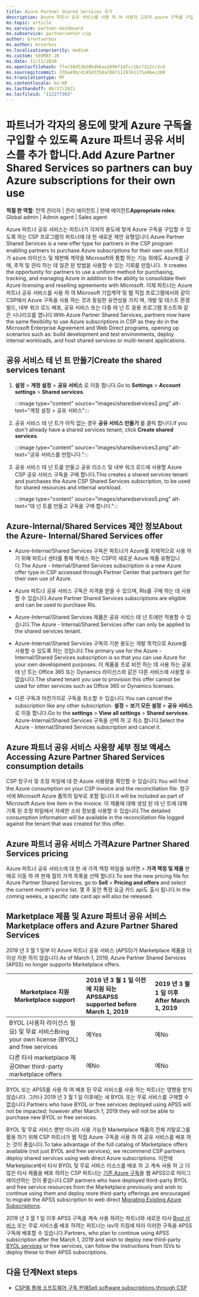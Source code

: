 ```yaml
---
title: Azure Partner Shared Services 추가
description: Azure 파트너 공유 서비스를 사용 하 여 사용자 고유의 azure 구독을 구입 하 고 Azure 구매, 추적 및 관리를 위한 통일 된 방법을 사용 합니다.
ms.topic: article
ms.service: partner-dashboard
ms.subservice: partnercenter-csp
author: brentserbus
ms.author: brserbus
ms.localizationpriority: medium
ms.custom: SEOMAY.20
ms.date: 11/11/2020
ms.openlocfilehash: ffec50d53b50bdb6aa2690f1dfcc1bc7312cc3cb
ms.sourcegitcommit: 376a49bcd245d3358a78871128761175a96ec200
ms.translationtype: MT
ms.contentlocale: ko-KR
ms.lasthandoff: 06/17/2021
ms.locfileid: "112277303"
---
```

# <a name="add-azure-partner-shared-services-so-partners-can-buy-azure-subscriptions-for-their-own-use"></a><span data-ttu-id="d134a-103">파트너가 각자의 용도에 맞게 Azure 구독을 구입할 수 있도록 Azure 파트너 공유 서비스를 추가 합니다.</span><span class="sxs-lookup"><span data-stu-id="d134a-103">Add Azure Partner Shared Services so partners can buy Azure subscriptions for their own use</span></span>

<span data-ttu-id="d134a-104">**적절 한 역할**: 전역 관리자 | 관리 에이전트 | 판매 에이전트</span><span class="sxs-lookup"><span data-stu-id="d134a-104">**Appropriate roles**: Global admin | Admin agent | Sales agent</span></span>

<span data-ttu-id="d134a-105">Azure 파트너 공유 서비스는 파트너가 각자의 용도에 맞게 Azure 구독을 구입할 수 있도록 하는 CSP 프로그램의 파트너에 대 한 새로운 제안 유형입니다.</span><span class="sxs-lookup"><span data-stu-id="d134a-105">Azure Partner Shared Services is a new offer type for partners in the CSP program enabling partners to purchase Azure subscriptions for their own use.</span></span><span data-ttu-id="d134a-106">파트너가 azure 라이선스 및 재판매 계약을 Microsoft와 통합 하는 기능 외에도 Azure를 구매, 추적 및 관리 하는 데 일관 된 방법을 사용할 수 있는 기회를 만듭니다.</span><span class="sxs-lookup"><span data-stu-id="d134a-106">  It creates the opportunity for partners to use a uniform method for purchasing, tracking, and managing Azure in addition to the ability to consolidate their Azure licensing and reselling agreements with Microsoft.</span></span> <span data-ttu-id="d134a-107">이제 파트너는 Azure 파트너 공유 서비스를 사용 하 여 Microsoft 기업계약 및 웹 직접 프로그램에서와 같이 CSP에서 Azure 구독을 사용 하는 것과 동일한 유연성을 가지 며, 개발 및 테스트 환경 빌드, 내부 워크 로드 배포, 공유 서비스 또는 다중 테 넌 트 응용 프로그램 호스트와 같은 시나리오를 엽니다.</span><span class="sxs-lookup"><span data-stu-id="d134a-107">With Azure Partner Shared Services, partners now have the same flexibility to use Azure subscriptions in CSP as they do in the Microsoft Enterprise Agreement and Web Direct programs, opening up scenarios such as:  build development and test environments, deploy internal workloads, and host shared services or multi-tenant applications.</span></span>  

## <a name="create-the-shared-services-tenant"></a><span data-ttu-id="d134a-108">공유 서비스 테 넌 트 만들기</span><span class="sxs-lookup"><span data-stu-id="d134a-108">Create the shared services tenant</span></span>

1. <span data-ttu-id="d134a-109">**설정**  >  **계정 설정**  >  **공유 서비스** 로 이동 합니다.</span><span class="sxs-lookup"><span data-stu-id="d134a-109">Go to **Settings** > **Account settings** > **Shared services**.</span></span>

   :::image type="content" source="images/sharedservices2.png" alt-text="계정 설정 > 공유 서비스":::

2. <span data-ttu-id="d134a-111">공유 서비스 테 넌 트가 아직 없는 경우 **공유 서비스 만들기** 를 클릭 합니다.</span><span class="sxs-lookup"><span data-stu-id="d134a-111">If you don't already have a shared services tenant, click **Create shared services**.</span></span>

   :::image type="content" source="images/sharedservices3.png" alt-text="공유 서비스를 만듭니다.":::

3. <span data-ttu-id="d134a-113">공유 서비스 테 넌 트를 만들고 공유 리소스 및 내부 워크 로드에 사용할 Azure CSP 공유 서비스 구독을 구매 합니다.</span><span class="sxs-lookup"><span data-stu-id="d134a-113">This creates a shared services tenant and purchases the Azure CSP Shared Services subscription, to be used for shared resources and internal workload.</span></span>

   :::image type="content" source="images/sharedservices5.png" alt-text="테 넌 트를 만들고 구독을 구매 합니다.":::

## <a name="about-the-azure--internalshared-services-offer"></a><span data-ttu-id="d134a-115">Azure-Internal/Shared Services 제안 정보</span><span class="sxs-lookup"><span data-stu-id="d134a-115">About the Azure- Internal/Shared Services offer</span></span>

- <span data-ttu-id="d134a-116">Azure-Internal/Shared Services 구독은 파트너가 Azure를 자체적으로 사용 하기 위해 파트너 센터를 통해 액세스 하는 CSP의 새로운 Azure 제품 유형입니다.</span><span class="sxs-lookup"><span data-stu-id="d134a-116">The Azure - Internal/Shared Services subscription is a new Azure offer type in CSP accessed through Partner Center that partners get for their own use of Azure.</span></span>

- <span data-ttu-id="d134a-117">Azure 파트너 공유 서비스 구독은 자격을 받을 수 있으며, RIs를 구매 하는 데 사용할 수 있습니다.</span><span class="sxs-lookup"><span data-stu-id="d134a-117">Azure Partner Shared Services subscriptions are eligible and can be used to purchase RIs.</span></span>

- <span data-ttu-id="d134a-118">Azure-Internal/Shared Services 제품은 공유 서비스 테 넌 트에만 적용할 수 있습니다.</span><span class="sxs-lookup"><span data-stu-id="d134a-118">The Azure - Internal/Shared Services offer can only be applied to the shared services tenant.</span></span>

- <span data-ttu-id="d134a-119">Azure-Internal/Shared Services 구독의 기본 용도는 개발 목적으로 Azure를 사용할 수 있도록 하는 것입니다.</span><span class="sxs-lookup"><span data-stu-id="d134a-119">The primary use for the Azure - Internal/Shared Services subscription is so that you can use Azure for your own development purposes.</span></span> <span data-ttu-id="d134a-120">이 제품을 프로 비전 하는 데 사용 하는 공유 테 넌 트는 Office 365 또는 Dynamics 라이선스와 같은 다른 서비스에 사용할 수 없습니다.</span><span class="sxs-lookup"><span data-stu-id="d134a-120">The shared tenant you use to provision this offer cannot be used for other services such as Office 365 or Dynamics licenses.</span></span>

- <span data-ttu-id="d134a-121">다른 구독과 마찬가지로 구독을 취소할 수 있습니다.</span><span class="sxs-lookup"><span data-stu-id="d134a-121">You can cancel the subscription like any other subscription.</span></span> <span data-ttu-id="d134a-122">**설정**  >  **보기 모든 설정**  >  **공유 서비스** 로 이동 합니다.</span><span class="sxs-lookup"><span data-stu-id="d134a-122">Go to the **settings** > **View all settings** > **Shared services**.</span></span> <span data-ttu-id="d134a-123">Azure-Internal/Shared Services 구독을 선택 하 고 취소 합니다.</span><span class="sxs-lookup"><span data-stu-id="d134a-123">Select the Azure - Internal/Shared Services subscription and cancel it.</span></span>

## <a name="accessing-azure-partner-shared-services-consumption-details"></a><span data-ttu-id="d134a-124">Azure 파트너 공유 서비스 사용량 세부 정보 액세스</span><span class="sxs-lookup"><span data-stu-id="d134a-124">Accessing Azure Partner Shared Services consumption details</span></span>

<span data-ttu-id="d134a-125">CSP 청구서 및 조정 파일에 대 한 Azure 사용량을 확인할 수 있습니다.</span><span class="sxs-lookup"><span data-stu-id="d134a-125">You will find the Azure consumption on your CSP invoice and the reconciliation file.</span></span> <span data-ttu-id="d134a-126">청구서에 Microsoft Azure 품목의 일부로 포함 됩니다.</span><span class="sxs-lookup"><span data-stu-id="d134a-126">It will be included as part of Microsoft Azure line item in the invoice.</span></span> <span data-ttu-id="d134a-127">이 제품에 대해 생성 된 테 넌 트에 대해 기록 된 조정 파일에서 자세한 소비 정보를 사용할 수 있습니다.</span><span class="sxs-lookup"><span data-stu-id="d134a-127">The detailed consumption information will be available in the reconciliation file logged against the tenant that was created for this offer.</span></span>

## <a name="azure-partner-shared-services-pricing"></a><span data-ttu-id="d134a-128">Azure 파트너 공유 서비스 가격</span><span class="sxs-lookup"><span data-stu-id="d134a-128">Azure Partner Shared Services pricing</span></span>

<span data-ttu-id="d134a-129">Azure 파트너 공유 서비스에 대 한 새 가격 책정 파일을 보려면   >  **가격 책정 및 제품** 판매로 이동 하 여 현재 월의 가격 목록을 선택 합니다.</span><span class="sxs-lookup"><span data-stu-id="d134a-129">To see the new pricing file for Azure Partner Shared Services, go to **Sell** > **Pricing and offers** and select the current month's price list.</span></span> <span data-ttu-id="d134a-130">몇 주 동안 특정 요금 카드 api도 출시 됩니다.</span><span class="sxs-lookup"><span data-stu-id="d134a-130">In the coming weeks, a specific rate card api will also be released.</span></span>

## <a name="marketplace-offers-and-azure-partner-shared-services"></a><span data-ttu-id="d134a-131">Marketplace 제품 및 Azure 파트너 공유 서비스</span><span class="sxs-lookup"><span data-stu-id="d134a-131">Marketplace offers and Azure Partner Shared Services</span></span>

<span data-ttu-id="d134a-132">2019 년 3 월 1 일부 터 Azure 파트너 공유 서비스 (APSS)가 Marketplace 제품을 더 이상 지원 하지 않습니다.</span><span class="sxs-lookup"><span data-stu-id="d134a-132">As of March 1, 2019, Azure Partner Shared Services (APSS) no longer supports Marketplace offers.</span></span>

|<span data-ttu-id="d134a-133">**Marketplace 지원**</span><span class="sxs-lookup"><span data-stu-id="d134a-133">**Marketplace support**</span></span>   |<span data-ttu-id="d134a-134">**2019 년 3 월 1 일 이전에 지원 되는 APSS**</span><span class="sxs-lookup"><span data-stu-id="d134a-134">**APSS supported before March 1, 2019**</span></span>|<span data-ttu-id="d134a-135">**2019 년 3 월 1 일 이후**</span><span class="sxs-lookup"><span data-stu-id="d134a-135">**After March 1, 2019**</span></span>|
|---------------------------|:----------------------------|:-------------------|
|<span data-ttu-id="d134a-136">BYOL (사용자 라이선스 필요) 및 무료 서비스</span><span class="sxs-lookup"><span data-stu-id="d134a-136">Bring your own license (BYOL) and free services</span></span>   | <span data-ttu-id="d134a-137">예</span><span class="sxs-lookup"><span data-stu-id="d134a-137">Yes</span></span>   | <span data-ttu-id="d134a-138">예</span><span class="sxs-lookup"><span data-stu-id="d134a-138">No</span></span>|
|<span data-ttu-id="d134a-139">다른 타사 marketplace 제공</span><span class="sxs-lookup"><span data-stu-id="d134a-139">Other third-party marketplace offers</span></span>   | <span data-ttu-id="d134a-140">예</span><span class="sxs-lookup"><span data-stu-id="d134a-140">No</span></span>   |<span data-ttu-id="d134a-141">예</span><span class="sxs-lookup"><span data-stu-id="d134a-141">No</span></span>|

<span data-ttu-id="d134a-142">BYOL 또는 APSS를 사용 하 여 배포 된 무료 서비스를 사용 하는 파트너는 영향을 받지 않습니다. 그러나 2019 년 3 월 1 일 이후에는 새 BYOL 또는 무료 서비스를 구매할 수 없습니다.</span><span class="sxs-lookup"><span data-stu-id="d134a-142">Partners who have BYOL or free services deployed using APSS will not be impacted; however after March 1, 2019 they will not be able to purchase new BYOL or free services.</span></span>

<span data-ttu-id="d134a-143">BYOL 및 무료 서비스 뿐만 아니라 사용 가능한 Marketplace 제품의 전체 카탈로그를 활용 하기 위해 CSP 파트너가 웹 직접 Azure 구독을 사용 하 여 공유 서비스를 배포 하는 것이 좋습니다.</span><span class="sxs-lookup"><span data-stu-id="d134a-143">To take advantage of the full catalog of Marketplace offers available (not just BYOL and free services), we recommend CSP partners deploy shared services using web direct Azure subscriptions.</span></span>  <span data-ttu-id="d134a-144">이전에 Marketplace에서 타사 BYOL 및 무료 서비스 리소스를 배포 하 고 계속 사용 하 고 더 많은 타사 제품을 배포 하려는 CSP 파트너는 [기존 Azure 구독](/azure/cloud-solution-provider/migration/migration#migrating-existing-azure-subscriptions)을 웹 APSS으로 마이그레이션하는 것이 좋습니다.</span><span class="sxs-lookup"><span data-stu-id="d134a-144">CSP partners who have deployed third-party BYOL and free service resources from the Marketplace previously and wish to continue using them and deploy more third-party offerings are encouraged to migrate the APSS subscription to web direct [Migrating Existing Azure Subscriptions](/azure/cloud-solution-provider/migration/migration#migrating-existing-azure-subscriptions).</span></span>

<span data-ttu-id="d134a-145">2019 년 3 월 1 일 이후 APSS 구독을 계속 사용 하려는 파트너와 새로운 타사 [Byol 서비스](https://azuremarketplace.microsoft.com/marketplace/apps?filters=byol) 또는 무료 서비스를 배포 하려는 파트너는 isv의 지침에 따라 이러한 구독을 APSS 구독에 배포할 수 있습니다.</span><span class="sxs-lookup"><span data-stu-id="d134a-145">Partners, who plan to continue using APSS subscription after the March 1, 2019 and wish to deploy new third-party [BYOL services](https://azuremarketplace.microsoft.com/marketplace/apps?filters=byol) or free services, can follow the instructions from ISVs to deploy these to their APSS subscriptions.</span></span>

## <a name="next-steps"></a><span data-ttu-id="d134a-146">다음 단계</span><span class="sxs-lookup"><span data-stu-id="d134a-146">Next steps</span></span>

- [<span data-ttu-id="d134a-147">CSP를 통해 소프트웨어 구독 판매</span><span class="sxs-lookup"><span data-stu-id="d134a-147">Sell software subscriptions through CSP</span></span>](csp-software-subscriptions.md)